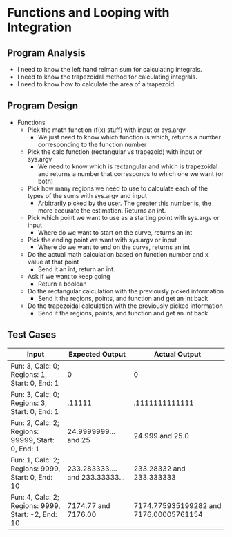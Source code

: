 # Functions and Looping with Integration

## Program Analysis
* I need to know the left hand reiman sum for calculating integrals.
* I need to know the trapezoidal method for calculating integrals.
* I need to know how to calculate the area of a trapezoid.

## Program Design
* Functions
	* Pick the math function (f(x) stuff) with input or sys.argv
		* We just need to know which function is which, returns a number corresponding to the function number
	* Pick the calc function (rectangular vs trapezoid) with input or sys.argv
		* We need to know which is rectangular and which is trapezoidal and returns a number that corresponds to which one we want (or both)
	* Pick how many regions we need to use to calculate each of the types of the sums with sys.argv and input
		* Arbitrarily picked by the user. The greater this number is, the more accurate the estimation. Returns an int.
	* Pick which point we want to use as a starting point with sys.argv or input
		* Where do we want to start on the curve, returns an int
	* Pick the ending point we want with sys.argv or input
		* Where do we want to end on the curve, returns an int
	* Do the actual math calculation based on function number and x value at that point
		* Send it an int, return an int.
	* Ask if we want to keep going
		* Return a boolean
	* Do the rectangular calculation with the previously picked information
	  * Send it the regions, points, and function and get an int back
	* Do the trapezoidal calculation with the previously picked information
		* Send it the regions, points, and function and get an int back

## Test Cases

| Input                                              | Expected Output                 | Actual Output                          |
|----------------------------------------------------|---------------------------------|----------------------------------------|
| Fun: 3, Calc: 0; Regions: 1, Start: 0, End: 1      | 0                               | 0                                      |
| Fun: 3, Calc: 0; Regions: 3, Start: 0, End: 1      | .11111                          | .1111111111111                         |
| Fun: 2, Calc: 2; Regions: 99999, Start: 0, End: 1  | 24.9999999... and 25            | 24.999 and 25.0                        |
| Fun: 1, Calc: 2; Regions: 9999, Start: 0, End: 10  | 233.283333.... and 233.33333... | 233.28332 and 233.333333               |
| Fun: 4, Calc: 2; Regions: 9999, Start: -2, End: 10 | 7174.77 and 7176.00             | 7174.775935199282 and 7176.00005761154 |

